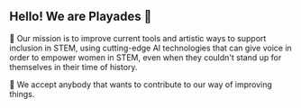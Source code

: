 ## Hello! We are Playades 👋


🙋‍ Our mission is to improve current tools and artistic ways to support inclusion in STEM, using cutting-edge AI technologies that can give voice in order to empower women in STEM, even when they couldn't stand up for themselves in their time of history.

🌈 We accept anybody that wants to contribute to our way of improving things.
<!--

**Here are some ideas to get you started:**

🌈 Contribution guidelines - how can the community get involved?
👩‍💻 Useful resources - where can the community find your docs? Is there anything else the community should know?
🍿 Fun facts - what does your team eat for breakfast?
🧙 Remember, you can do mighty things with the power of [Markdown](https://docs.github.com/github/writing-on-github/getting-started-with-writing-and-formatting-on-github/basic-writing-and-formatting-syntax)
-->
